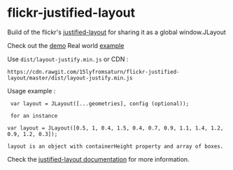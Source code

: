 # flickr-justified-layout

Build of the flickr's [justified-layout](https://github.com/flickr/justified-layout) for sharing it as a global window.JLayout



Check out the [demo](http://codepen.io/linuxenko/pen/NNXOJp)
Real world [example](http://codepen.io/linuxenko/pen/xVpeoX)

Use `dist/layout-justify.min.js` or CDN :

```
https://cdn.rawgit.com/15lyfromsaturn/flickr-justified-layout/master/dist/layout-justify.min.js
```

Usage example :

```
 var layout = JLayout([...geometries], config (optional));
 
 for an instance 
 
var layout = JLayout([0.5, 1, 0.4, 1.5, 0.4, 0.7, 0.9, 1.1, 1.4, 1.2, 0.9, 1.2, 0.3]);

layout is an object with containerHeight property and array of boxes.
```
Check the [justified-layout documentation](https://github.com/flickr/justified-layout) for more information.
